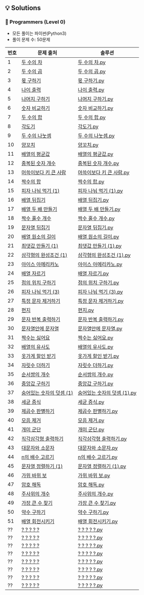 ## 💡 Solutions

### 🌱 Programmers (Level 0)
+ 모든 풀이는 파이썬(Python3)
+ 풀이 문제 수: 50문제

| 번호 | 문제 출처                                                                               | 솔루션                                                                                                               |
|--|-------------------------------------------------------------------------------------|-------------------------------------------------------------------------------------------------------------------|
| 1 | [두 수의 차](https://school.programmers.co.kr/learn/courses/30/lessons/120803)          | [두 수의 차.py](https://github.com/injae97/Algorithm/blob/master//Programmers/Level%200/Two-Difference.py)            |
| 2 | [두 수의 곱](https://school.programmers.co.kr/learn/courses/30/lessons/120804)          | [두 수의 곱.py](https://github.com/injae97/Algorithm/blob/master//Programmers/Level%200/Two-Multiply.py)              |
| 3 | [몫 구하기](https://school.programmers.co.kr/learn/courses/30/lessons/120805)           | [몫 구하기.py](https://github.com/injae97/Algorithm/blob/master//Programmers/Level%200/Quotient.py)                   |
| 4 | [나이 출력](https://school.programmers.co.kr/learn/courses/30/lessons/120820)           | [나이 출력.py](https://github.com/injae97/Algorithm/blob/master//Programmers/Level%200/Age.py)                        |
| 5 | [나머지 구하기](https://school.programmers.co.kr/learn/courses/30/lessons/120810)         | [나머지 구하기.py](https://github.com/injae97/Algorithm/blob/master//Programmers/Level%200/Two-Remainder.py)            |
| 6 | [숫자 비교하기](https://school.programmers.co.kr/learn/courses/30/lessons/120807)         | [숫자 비교하기.py](https://github.com/injae97/Algorithm/blob/master//Programmers/Level%200/Two-Compare.py)              |
| 7 | [두 수의 합](https://school.programmers.co.kr/learn/courses/30/lessons/120802)          | [두 수의 합.py](https://github.com/injae97/Algorithm/blob/master//Programmers/Level%200/Two-Sum.py)                   |
| 8 | [각도기](https://school.programmers.co.kr/learn/courses/30/lessons/120829)             | [각도기.py](https://github.com/injae97/Algorithm/blob/master//Programmers/Level%200/Protractor.py)                   |
| 9 | [두 수의 나눗셈](https://school.programmers.co.kr/learn/courses/30/lessons/120806)        | [두 수의 나눗셈.py](https://github.com/injae97/Algorithm/blob/master//Programmers/Level%200/Two-Division.py)            |
| 10 | [양꼬치](https://school.programmers.co.kr/learn/courses/30/lessons/120830)             | [양꼬치.py](https://github.com/injae97/Algorithm/blob/master//Programmers/Level%200/Lamb-Skewers.py)                 |
| 11 | [배열의 평균값](https://school.programmers.co.kr/learn/courses/30/lessons/120817)         | [배열의 평균값.py](https://github.com/injae97/Algorithm/blob/master//Programmers/Level%200/Array-Average.py)            |
| 12 | [중복된 숫자 개수](https://school.programmers.co.kr/learn/courses/30/lessons/120583)       | [중복된 숫자 개수.py](https://github.com/injae97/Algorithm/blob/master//Programmers/Level%200/Duplicate-Numbers.py)      |
| 13 | [머쓱이보다 키 큰 사람](https://school.programmers.co.kr/learn/courses/30/lessons/120585)    | [머쓱이보다 키 큰 사람.py](https://github.com/injae97/Algorithm/blob/master//Programmers/Level%200/Array-Person.py)        |
| 14 | [짝수의 합](https://school.programmers.co.kr/learn/courses/30/lessons/120831)           | [짝수의 합.py](https://github.com/injae97/Algorithm/blob/master//Programmers/Level%200/Even-Sum.py)                   |
| 15 | [피자 나눠 먹기 (1)](https://school.programmers.co.kr/learn/courses/30/lessons/120814)    | [피자 나눠 먹기 (1).py](https://github.com/injae97/Algorithm/blob/master//Programmers/Level%200/Sharing-Pizza(1).py)    |
| 16 | [배열 뒤집기](https://school.programmers.co.kr/learn/courses/30/lessons/120821)          | [배열 뒤집기.py](https://github.com/injae97/Algorithm/blob/master//Programmers/Level%200/Array-Reverse.py)             |
| 17 | [배열 두 배 만들기](https://school.programmers.co.kr/learn/courses/30/lessons/120809)      | [배열 두 배 만들기.py](https://github.com/injae97/Algorithm/blob/master//Programmers/Level%200/Array-Double.py)          |
| 18 | [짝수 홀수 개수](https://school.programmers.co.kr/learn/courses/30/lessons/120824)        | [짝수 홀수 개수.py](https://github.com/injae97/Algorithm/blob/master//Programmers/Level%200/Even-Odd-Count.py)          |
| 19 | [문자열 뒤집기](https://school.programmers.co.kr/learn/courses/30/lessons/120822)         | [문자열 뒤집기.py](https://github.com/injae97/Algorithm/blob/master//Programmers/Level%200/String-Reverse.py)           |
| 20 | [배열 원소의 길이](https://school.programmers.co.kr/learn/courses/30/lessons/120854)       | [배열 원소의 길이.py](https://github.com/injae97/Algorithm/blob/master//Programmers/Level%200/Array-Length.py)           |
| 21 | [최댓값 만들기 (1)](https://school.programmers.co.kr/learn/courses/30/lessons/120847)     | [최댓값 만들기 (1).py](https://github.com/injae97/Algorithm/blob/master//Programmers/Level%200/Array-Max(1).py)         |
| 22 | [삼각형의 완성조건 (1)](https://school.programmers.co.kr/learn/courses/30/lessons/120889)   | [삼각형의 완성조건 (1).py](https://github.com/injae97/Algorithm/blob/master//Programmers/Level%200/Triangle(1).py)        |
| 23 | [아이스 아메리카노](https://school.programmers.co.kr/learn/courses/30/lessons/120819)       | [아이스 아메리카노.py](https://github.com/injae97/Algorithm/blob/master//Programmers/Level%200/Ice-Americano.py)          |
| 24 | [배열 자르기](https://school.programmers.co.kr/learn/courses/30/lessons/120833)          | [배열 자르기.py](https://github.com/injae97/Algorithm/blob/master//Programmers/Level%200/Array-Slicing.py)             |
| 25 | [점의 위치 구하기](https://school.programmers.co.kr/learn/courses/30/lessons/120833)       | [점의 위치 구하기.py](https://github.com/injae97/Algorithm/blob/master//Programmers/Level%200/Quadrant.py)               |
| 26 | [피자 나눠 먹기 (3)](https://school.programmers.co.kr/learn/courses/30/lessons/120816)    | [피자 나눠 먹기 (3).py](https://github.com/injae97/Algorithm/blob/master//Programmers/Level%200/Sharing-Pizza(3).py)    |
| 27 | [특정 문자 제거하기](https://school.programmers.co.kr/learn/courses/30/lessons/120826)      | [특정 문자 제거하기.py](https://github.com/injae97/Algorithm/blob/master//Programmers/Level%200/String-Remove.py)         | 
| 28 | [편지](https://school.programmers.co.kr/learn/courses/30/lessons/120898)              | [편지.py](https://github.com/injae97/Algorithm/blob/master//Programmers/Level%200/Letter.py)                        | 
| 29 | [문자 반복 출력하기](https://school.programmers.co.kr/learn/courses/30/lessons/120825)      | [문자 반복 출력하기.py](https://github.com/injae97/Algorithm/blob/master//Programmers/Level%200/String-Loop.py)           | 
| 30 | [문자열안에 문자열](https://school.programmers.co.kr/learn/courses/30/lessons/120908)       | [문자열안에 문자열.py](https://github.com/injae97/Algorithm/blob/master//Programmers/Level%200/String-In-String.py)       | 
| 31 | [짝수는 싫어요](https://school.programmers.co.kr/learn/courses/30/lessons/120813)         | [짝수는 싫어요.py](https://github.com/injae97/Algorithm/blob/master//Programmers/Level%200/Even-Dislike.py)             | 
| 32 | [배열의 유사도](https://school.programmers.co.kr/learn/courses/30/lessons/120903)         | [배열의 유사도.py](https://github.com/injae97/Algorithm/blob/master//Programmers/Level%200/Array-Similarity.py)         | 
| 33 | [옷가게 할인 받기](https://school.programmers.co.kr/learn/courses/30/lessons/120818)       | [옷가게 할인 받기.py](https://github.com/injae97/Algorithm/blob/master//Programmers/Level%200/Cloths-Discount.py)        | 
| 34 | [자릿수 더하기](https://school.programmers.co.kr/learn/courses/30/lessons/120906)         | [자릿수 더하기.py](https://github.com/injae97/Algorithm/blob/master//Programmers/Level%200/Add-Digits.py)               | 
| 35 | [순서쌍의 개수](https://school.programmers.co.kr/learn/courses/30/lessons/120836)         | [순서쌍의 개수.py](https://github.com/injae97/Algorithm/blob/master//Programmers/Level%200/Order-Pair.py)               | 
| 36 | [중앙값 구하기](https://school.programmers.co.kr/learn/courses/30/lessons/120811)         | [중앙값 구하기.py](https://github.com/injae97/Algorithm/blob/master//Programmers/Level%200/Median.py)                   | 
| 37 | [숨어있는 숫자의 덧셈 (1)](https://school.programmers.co.kr/learn/courses/30/lessons/120851) | [숨어있는 숫자의 덧셈 (1).py](https://github.com/injae97/Algorithm/blob/master//Programmers/Level%200/Number-In-String.py) | 
| 38 | [세균 증식](https://school.programmers.co.kr/learn/courses/30/lessons/120910)           | [세균 증식.py](https://github.com/injae97/Algorithm/blob/master//Programmers/Level%200/Bacterial-Growth.py)           | 
| 39 | [제곱수 판별하기](https://school.programmers.co.kr/learn/courses/30/lessons/120909)        | [제곱수 판별하기.py](https://github.com/injae97/Algorithm/blob/master//Programmers/Level%200/Sqrt-Discriminant.py)       | 
| 40 | [모음 제거](https://school.programmers.co.kr/learn/courses/30/lessons/120849)           | [모음 제거.py](https://github.com/injae97/Algorithm/blob/master//Programmers/Level%200/Vowel.py)                      | 
| 41 | [개미 군단](https://school.programmers.co.kr/learn/courses/30/lessons/120837)           | [개미 군단.py](https://github.com/injae97/Algorithm/blob/master//Programmers/Level%200/Ant-Corps.py)                  | 
| 42 | [직각삼각형 출력하기](https://school.programmers.co.kr/learn/courses/30/lessons/120823)      | [직각삼각형 출력하기.py](https://github.com/injae97/Algorithm/blob/master//Programmers/Level%200/Right-Triangle.py)        | 
| 43 | [대문자와 소문자](https://school.programmers.co.kr/learn/courses/30/lessons/120893)        | [대문자와 소문자.py](https://github.com/injae97/Algorithm/blob/master//Programmers/Level%200/Uppercase-Lowercase.py)     | 
| 44 | [n의 배수 고르기](https://school.programmers.co.kr/learn/courses/30/lessons/120905)       | [n의 배수 고르기.py](https://github.com/injae97/Algorithm/blob/master//Programmers/Level%200/N-Multiple.py)             | 
| 45 | [문자열 정렬하기 (1)](https://school.programmers.co.kr/learn/courses/30/lessons/120850)    | [문자열 정렬하기 (1).py](https://github.com/injae97/Algorithm/blob/master//Programmers/Level%200/String-Sort.py)         | 
| 46 | [가위 바위 보](https://school.programmers.co.kr/learn/courses/30/lessons/120839)         | [가위 바위 보.py](https://github.com/injae97/Algorithm/blob/master//Programmers/Level%200/Scissors-Rock-Paper.py)      | 
| 47 | [암호 해독](https://school.programmers.co.kr/learn/courses/30/lessons/120892)           | [암호 해독.py](https://github.com/injae97/Algorithm/blob/master//Programmers/Level%200/Decryption.py)                        | 
| 48 | [주사위의 개수](https://school.programmers.co.kr/learn/courses/30/lessons/120845)       | [주사위의 개수.py](https://github.com/injae97/Algorithm/blob/master//Programmers/Level%200/Number-Of-Dice.py)                    | 
| 49 | [가장 큰 수 찾기](https://school.programmers.co.kr/learn/courses/30/lessons/120899)       | [가장 큰 수 찾기.py](https://github.com/injae97/Algorithm/blob/master//Programmers/Level%200/Find-The-Largest-Num.py)                    | 
| 50 | [약수 구하기](https://school.programmers.co.kr/learn/courses/30/lessons/120897)       | [약수 구하기.py](https://github.com/injae97/Algorithm/blob/master//Programmers/Level%200/Divisor.py)                    | 
| 51 | [배열 회전시키기](https://school.programmers.co.kr/learn/courses/30/lessons/120844)       | [배열 회전시키기.py](https://github.com/injae97/Algorithm/blob/master//Programmers/Level%200/Array-Rotation.py)                    | 
| ?? | [? ? ? ? ?](https://school.programmers.co.kr/learn/courses/30/lessons/??????)       | [? ? ? ? ?.py](https://github.com/injae97/Algorithm/blob/master//Programmers/Level%200/???.py)                    | 
| ?? | [? ? ? ? ?](https://school.programmers.co.kr/learn/courses/30/lessons/??????)       | [? ? ? ? ?.py](https://github.com/injae97/Algorithm/blob/master//Programmers/Level%200/???.py)                    | 
| ?? | [? ? ? ? ?](https://school.programmers.co.kr/learn/courses/30/lessons/??????)       | [? ? ? ? ?.py](https://github.com/injae97/Algorithm/blob/master//Programmers/Level%200/???.py)                    | 
| ?? | [? ? ? ? ?](https://school.programmers.co.kr/learn/courses/30/lessons/??????)       | [? ? ? ? ?.py](https://github.com/injae97/Algorithm/blob/master//Programmers/Level%200/???.py)                    | 
| ?? | [? ? ? ? ?](https://school.programmers.co.kr/learn/courses/30/lessons/??????)       | [? ? ? ? ?.py](https://github.com/injae97/Algorithm/blob/master//Programmers/Level%200/???.py)                    | 
| ?? | [? ? ? ? ?](https://school.programmers.co.kr/learn/courses/30/lessons/??????)       | [? ? ? ? ?.py](https://github.com/injae97/Algorithm/blob/master//Programmers/Level%200/???.py)                    | 
| ?? | [? ? ? ? ?](https://school.programmers.co.kr/learn/courses/30/lessons/??????)       | [? ? ? ? ?.py](https://github.com/injae97/Algorithm/blob/master//Programmers/Level%200/???.py)                    | 
| ?? | [? ? ? ? ?](https://school.programmers.co.kr/learn/courses/30/lessons/??????)       | [? ? ? ? ?.py](https://github.com/injae97/Algorithm/blob/master//Programmers/Level%200/???.py)                    | 
